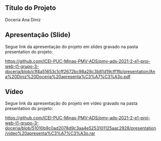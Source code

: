 ## Título do Projeto

Doceria Ana Diniz

## Apresentação (Slide)

Segue link da apresentação do projeto em slides gravado na pasta presentation do projeto:

https://github.com/ICEI-PUC-Minas-PMV-ADS/pmv-ads-2021-2-e1-proj-web-t1-grupo-3-doceria/blob/c1f4a51653c1cff2672bc98a28c3b81d19cff1fb/presentation/Ana%20Diniz%20Doceria%20apresenta%C3%A7%C3%A3o.pdf

## Vídeo 

Segue link da apresentação do projeto em vídeo gravado na pasta presentation do projeto:

https://github.com/ICEI-PUC-Minas-PMV-ADS/pmv-ads-2021-2-e1-proj-web-t1-grupo-3-doceria/blob/51010b9c0ad2078d9c3aa4e5253101125aac2928/presentation/video%20apresenta%C3%A7%C3%A3o.rar


 

